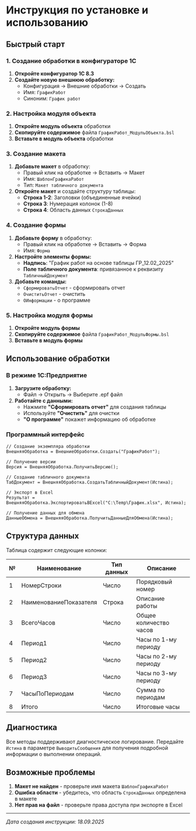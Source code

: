# Инструкция по установке и использованию

## Быстрый старт

### 1. Создание обработки в конфигураторе 1С

1. **Откройте конфигуратор 1С 8.3**
2. **Создайте новую внешнюю обработку:**
   - Конфигурация → Внешние обработки → Создать
   - Имя: `ГрафикРабот`
   - Синоним: `График работ`

### 2. Настройка модуля объекта

1. **Откройте модуль объекта** обработки
2. **Скопируйте содержимое** файла `ГрафикРабот_МодульОбъекта.bsl`
3. **Вставьте в модуль объекта** обработки

### 3. Создание макета

1. **Добавьте макет** в обработку:
   - Правый клик на обработке → Вставить → Макет
   - Имя: `ШаблонГрафикаРабот`
   - Тип: `Макет табличного документа`
2. **Откройте макет** и создайте структуру таблицы:
   - **Строка 1-2**: Заголовки (объединенные ячейки)
   - **Строка 3**: Нумерация колонок (1-8)
   - **Строка 4**: Область данных `СтрокаДанных`

### 4. Создание формы

1. **Добавьте форму** в обработку:
   - Правый клик на обработке → Вставить → Форма
   - Имя: `Форма`
2. **Настройте элементы формы:**
   - **Надпись**: "График работ на основе таблицы ГР_12.02_2025"
   - **Поле табличного документа**: привязанное к реквизиту `ТабличныйДокумент`
3. **Добавьте команды:**
   - `СформироватьОтчет` - сформировать отчет
   - `ОчиститьОтчет` - очистить
   - `ОИнформации` - о программе

### 5. Настройка модуля формы

1. **Откройте модуль формы**
2. **Скопируйте содержимое** файла `ГрафикРабот_МодульФормы.bsl`
3. **Вставьте в модуль формы**

## Использование обработки

### В режиме 1С:Предприятие

1. **Загрузите обработку:**
   - Файл → Открыть → Выберите .epf файл
2. **Работайте с данными:**
   - Нажмите **"Сформировать отчет"** для создания таблицы
   - Используйте **"Очистить"** для очистки
   - **"О программе"** покажет информацию об обработке

### Программный интерфейс

```bsl
// Создание экземпляра обработки
ВнешняяОбработка = ВнешниеОбработки.Создать("ГрафикРабот");

// Получение версии
Версия = ВнешняяОбработка.ПолучитьВерсию();

// Создание табличного документа
ТабДокумент = ВнешняяОбработка.СоздатьТабличныйДокумент(Истина);

// Экспорт в Excel
Результат = ВнешняяОбработка.ЭкспортироватьВExcel("C:\Temp\График.xlsx", Истина);

// Получение данных для обмена
ДанныеОбмена = ВнешняяОбработка.ПолучитьДанныеДляОбмена(Истина);
```

## Структура данных

Таблица содержит следующие колонки:

| № | Наименование | Тип данных | Описание |
|---|--------------|------------|----------|
| 1 | НомерСтроки | Число | Порядковый номер |
| 2 | НаименованиеПоказателя | Строка | Описание работы |
| 3 | ВсегоЧасов | Число | Общее количество часов |
| 4 | Период1 | Число | Часы по 1-му периоду |
| 5 | Период2 | Число | Часы по 2-му периоду |
| 6 | Период3 | Число | Часы по 3-му периоду |
| 7 | ЧасыПоПериодам | Число | Сумма по периодам |
| 8 | Итого | Число | Итоговые часы |

## Диагностика

Все методы поддерживают диагностическое логирование. Передайте `Истина` в параметре `ВыводитьСообщения` для получения подробной информации о выполнении операций.

## Возможные проблемы

1. **Макет не найден** - проверьте имя макета `ШаблонГрафикаРабот`
2. **Ошибка области** - убедитесь, что область `СтрокаДанных` определена в макете
3. **Нет прав на файл** - проверьте права доступа при экспорте в Excel

---
*Дата создания инструкции: 18.09.2025*
